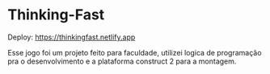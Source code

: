# Thinking-Fast

Deploy: https://thinkingfast.netlify.app

Esse jogo foi um projeto feito para faculdade, utilizei logica de programação pra o desenvolvimento e a plataforma construct 2 para a montagem.

